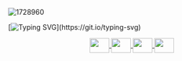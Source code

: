 ![1728960](https://github.com/osman-tkdmr/osman-tkdmr/assets/67903397/f3d62163-1b89-4f9f-bff6-7aff46236f00)


[![Typing SVG](https://readme-typing-svg.demolab.com/?lines=Merhaba+ben+Osman;Veri+bilimi,+Yapay+zeka;Makine+öğrenmesi+ve+Derin+öğrenme;gibi+alanlarda+kendimi+geliştiriyorum.)](https://git.io/typing-svg)




<p align="center">
  <a href="https://www.linkedin.com/in/osman-tekdamar-324ba4251" target="blank">
    <img align="center" src="https://cdn.jsdelivr.net/npm/simple-icons@3.0.1/icons/linkedin.svg" alt="" height="30" width="40" />
  </a>
  <a href="https://www.kaggle.com/osmantekdamar" target="blank">
    <img align="center" src="https://cdn.jsdelivr.net/npm/simple-icons@3.0.1/icons/kaggle.svg" alt="" height="30" width="40" />
  </a>
  <a href="https://leetcode.com/osman_tkdmr/" target="blank">
    <img align="center" src="https://cdn.jsdelivr.net/npm/simple-icons@3.0.1/icons/leetcode.svg" alt="" height="30" width="40" />
  </a>
  <a href="https://www.instagram.com/osman_tkdmr/#" target="blank">
    <img align="center" src="https://cdn.jsdelivr.net/npm/simple-icons@3.0.1/icons/instagram.svg" alt="" height="30" width="40" />
  </a>
</p>
